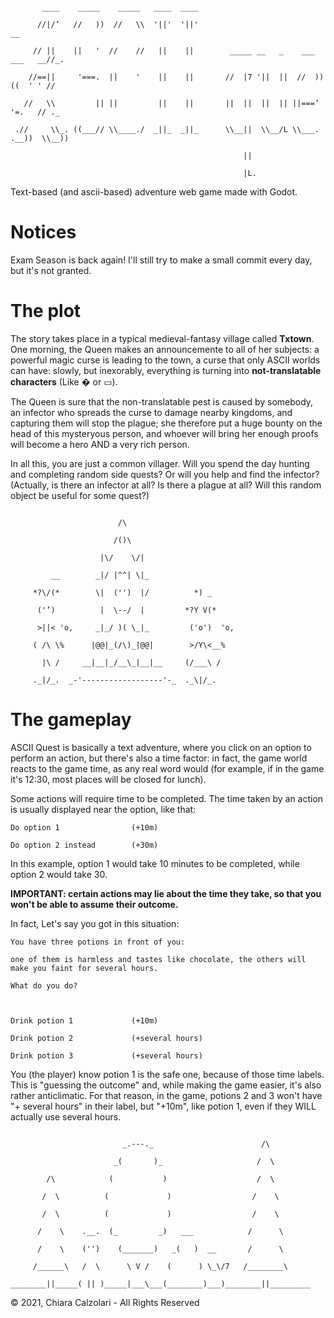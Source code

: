 <pre><code>
       ____    _____    _____   ____  ____                                           <br/>
      //|/’   //   ))  //   \\  '||'  '||'                                      __   <br/>
     // ||    ||   '  //    //   ||    ||        _____ __   _    ___   ___   __//_.  <br/>
    //==||     '===.  ||    '    ||    ||       //  |7 '||  ||  //  ))((  ' ' //     <br/>
   //   \\         || ||         ||    ||       ||  ||  ||  || ||===’  '=.   // ._   <br/>
 .//     \\_. ((___// \\____./  _||_  _||_      \\__||  \\__/L \\___. .__))  \\__))  <br/>
                                                    ||<br/>
                                                    |L.                      </code></pre> 
Text-based (and ascii-based) adventure web game made with Godot.

# Notices
Exam Season is back again! I'll still try to make a small commit every day, but it's not granted.

# The plot
The story takes place in a typical medieval-fantasy village called **Txtown**. One morning, the Queen makes an announcemente to all of her subjects: a powerful magic curse is leading to the town, a curse that only ASCII worlds can have: slowly, but inexorably, everything is turning into **not-translatable characters** (Like � or ▭).

The Queen is sure that the non-translatable pest is caused by somebody, an infector who spreads the curse to damage nearby kingdoms, and capturing them will stop the plague; she therefore put a huge bounty on the head of this mysteryous person, and whoever will bring her enough proofs will become a hero AND a very rich person.

In all this, you are just a common villager. Will you spend the day hunting and completing random side quests? Or will you help and find the infector? (Actually, is there an infector at all? Is there a plague at all? Will this random object be useful for some quest?)

<pre><code>
                        /\      <br>
                       /()\     <br>
                    |\/    \/|  <br>
         __        _|/ |^^| \|_ <br>
     *?\/(*        \|  ('')  |/          *) _     <br>
      ('’)          |  \--/  |         *?Y V(*    <br>
      >||< 'o,     _|_/ )( \_|_         ('o')  'o,<br>
     ( /\ \%      |@@|_(/\)_|@@|        >/Y\<__%  <br>
       |\ /     __|__|_/__\_|__|__     (/___\ /   <br>
     ._|/_.  _-'------------------'-_  ._\|/_.    </code></pre> 

# The gameplay
ASCII Quest is basically a text adventure, where you click on an option to perform an action, but there's also a time factor: in fact, the game world reacts to the game time, as any real word would (for example, if in the game it's 12:30, most places will be closed for lunch). 

Some actions will require time to be completed. The time taken by an action is usually displayed near the option, like that:

<pre><code>Do option 1                (+10m)<br>
Do option 2 instead        (+30m)</code></pre> 

In this example, option 1 would take 10 minutes to be completed, while option 2 would take 30.
 
**IMPORTANT: certain actions may lie about the time they take, so that you won't be able to assume their outcome.**

In fact, Let's say you got in this situation:
<pre><code>You have three potions in front of you:<br>
one of them is harmless and tastes like chocolate, the others will make you faint for several hours.<br>
What do you do?<br><br>

Drink potion 1             (+10m)<br>
Drink potion 2             (+several hours)<br>
Drink potion 3             (+several hours)</code></pre> 
You (the player) know potion 1 is the safe one, because of those time labels. This is "guessing the outcome" and, while making the game easier, it's also rather anticlimatic. For that reason, in the game, potions 2 and 3 won't have "+ several hours" in their label, but "+10m", like potion 1, even if they WILL actually use several hours.

<pre><code>
                         _.---._                        /\     <br>
                       _(       )_                     /  \    <br>
        /\            (           )                    /  \    <br>
       /  \          (             )                  /    \   <br>
       /  \          (             )                  /    \   <br>
      /    \    .__.  (_         _)   ___            /      \  <br>
      /    \    ('')    (_______)   _(   )  __       /      \  <br>
     /______\   /  \      \ V /    (      ) \_\/7   /________\ <br>
________||_____( || )_____|___\___(________)___)________||_________</code></pre> 

©️ 2021, Chiara Calzolari - All Rights Reserved